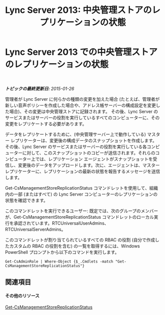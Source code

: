 ﻿---
title: 'Lync Server 2013: 中央管理ストアのレプリケーションの状態'
TOCTitle: 中央管理ストアのレプリケーションの状態
ms:assetid: f514f88d-986b-4e45-b79b-e04a7616c1fe
ms:mtpsurl: https://technet.microsoft.com/ja-jp/library/Dn720926(v=OCS.15)
ms:contentKeyID: 62246652
ms.date: 05/19/2016
mtps_version: v=OCS.15
ms.translationtype: HT
---

# Lync Server 2013 での中央管理ストアのレプリケーションの状態

 

_**トピックの最終更新日:** 2015-01-26_

管理者が Lync Server に何らかの種類の変更を加えた場合 (たとえば、管理者が新しい音声ポリシーを作成した場合や、アドレス帳サーバーの構成設定を変更した場合)、その変更は中央管理ストアに記録されます。 その後、Lync Server のサービスまたはサーバーの役割を実行しているすべてのコンピューターに、その変更をレプリケートする必要があります。

データをレプリケートするために、(中央管理サーバー上で動作している) マスター レプリケーターは、変更後の構成データのスナップショットを作成します。その後、Lync Server のサービスまたはサーバーの役割を実行している各コンピューターに対して、このスナップショットのコピーが送信されます。それらのコンピューター上では、レプリケーション エージェントがスナップショットを受信し、変更後のデータをアップロードします。次に、エージェントは、マスター レプリケーターに、レプリケーションの最新の状態を報告するメッセージを送信します。

Get-CsManagementStoreReplicationStatus コマンドレットを使用して、組織内の一部 (またはすべて) の Lync Server コンピューターのレプリケーションの状態を確認できます。

このコマンドレットを実行できるユーザー: 既定では、次のグループのメンバーが、Get-CsManagementStoreReplicationStatus コマンドレットのローカル実行を承認されています。RTCUniversalUserAdmins、RTCUniversalServerAdmins。

このコマンドレットが割り当てられているすべての RBAC の役割 (自分で作成したカスタムの RBAC の役割を含む) の一覧を取得するには、Windows PowerShell プロンプトから以下のコマンドを実行します。

    Get-CsAdminRole | Where-Object {$_.Cmdlets -match "Get-CsManagementStoreReplicationStatus"}

## 関連項目

#### その他のリソース

[Get-CsManagementStoreReplicationStatus](get-csmanagementstorereplicationstatus.md)

